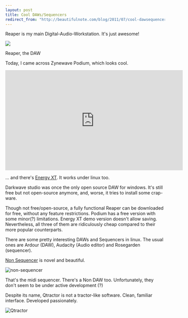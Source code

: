 ```yaml
---
layout: post
title: Cool DAWs/Sequencers
redirect_from: "http://beautifulnote.com/blog/2011/07/cool-dawsequencers/"
---
```


Reaper is my main Digital-Audio-Workstation. It's just awesome!

![](http://reaper.fm/siteimages/ss_v4_fp.jpg)

Reaper, the DAW

Today, I came across Zynewave Podium, which looks cool.

<iframe width="560" height="315" src="https://www.youtube-nocookie.com/embed/T3FaXcrNckE?rel=0" frameborder="0" allowfullscreen></iframe>



... and there's [Energy XT](http://energy-xt.com). It works under linux too.


Darkwave studio was once the only open source DAW for windows. It's still free but not open-source
anymore, and, worse, it tries to install some crap-ware.

Though not free/open-source, a fully functional Reaper can be downloaded for free, without any feature restrictions. Podium has a free version with some minor(?) limitations. Energy XT demo version doesn't allow saving. Nevertheless, all three of them are ridiculously cheap compared to their more popular counterparts.  

There are some pretty interesting DAWs and Sequencers in linux. The usual ones are Ardour (DAW), Audacity (Audio editor) and Rosegarden (sequencer).

[Non Sequencer](http://non-sequencer.tuxfamily.org/) is novel and beautiful.

![non-sequencer](http://non-sequencer.tuxfamily.org/non-pattern-editor.png "non-sequencer")

That's the midi sequencer. There's a Non DAW too.  Unfortunately, they don't seem to be under active development (?)

Despite its name, Qtractor is not a tractor-like software. Clean, familiar interface. Developed passionately.

![Qtractor](http://qtractor.sourceforge.net/image/qtractor-screenshot8.png "Qtractor")
